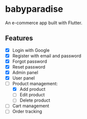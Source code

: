 # babyparadise

An e-commerce app built with Flutter.

## Features

- [x] Login with Google
- [x] Register with email and password
- [x] Forgot password
- [x] Reset password
- [x] Admin panel
- [x] User panel
- [ ] Product management:
  - [x] Add product
  - [ ] Edit product
  - [ ] Delete product
- [ ] Cart management
- [ ] Order tracking
